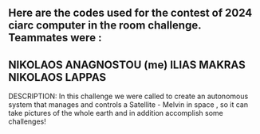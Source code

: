 Here are the codes used for the contest of 2024 ciarc computer in the room challenge.
Teammates were :
------------------------------------------------------------------------------------
NIKOLAOS ANAGNOSTOU (me)
ILIAS MAKRAS
NIKOLAOS LAPPAS
------------------------------------------------------------------------------------
DESCRIPTION:
In this challenge we were called to create an autonomous system that manages and controls a Satellite - Melvin in space , so it can take pictures of the whole earth and in addition accomplish some challenges!
